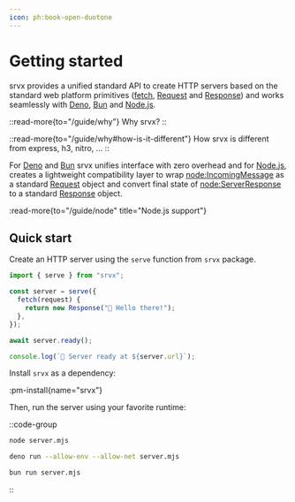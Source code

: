 ```yaml
---
icon: ph:book-open-duotone
---
```


# Getting started

srvx provides a unified standard API to create HTTP servers based on the standard web platform primitives ([fetch][fetch], [Request][Request] and [Response][Response]) and works seamlessly with [Deno][Deno], [Bun][Bun] and [Node.js][Node.js].

::read-more{to="/guide/why"}
Why srvx?
::

::read-more{to="/guide/why#how-is-it-different"}
How srvx is different from express, h3, nitro, ...
::

For [Deno][Deno] and [Bun][Bun] srvx unifies interface with zero overhead and for [Node.js][Node.js], creates a lightweight compatibility layer to wrap [node:IncomingMessage][IncomingMessage] as a standard [Request][Request] object and convert final state of [node:ServerResponse][ServerResponse] to a standard [Response][Response] object.

:read-more{to="/guide/node" title="Node.js support"}

## Quick start

Create an HTTP server using the `serve` function from `srvx` package.

```js [server.mjs]
import { serve } from "srvx";

const server = serve({
  fetch(request) {
    return new Response("👋 Hello there!");
  },
});

await server.ready();

console.log(`🚀 Server ready at ${server.url}`);
```

Install `srvx` as a dependency:

:pm-install{name="srvx"}

Then, run the server using your favorite runtime:

::code-group

```bash [node]
node server.mjs
```

```bash [deno]
deno run --allow-env --allow-net server.mjs
```

```bash [bun]
bun run server.mjs
```

::

[Deno]: https://deno.com/
[Bun]: https://bun.sh/
[Node.js]: https://nodejs.org/
[fetch]: https://developer.mozilla.org/en-US/docs/Web/API/Fetch_API
[Request]: https://developer.mozilla.org/en-US/docs/Web/API/Request
[Response]: https://developer.mozilla.org/en-US/docs/Web/API/Response
[IncomingMessage]: https://nodejs.org/api/http.html#http_class_http_incomingmessage
[ServerResponse]: https://nodejs.org/api/http.html#http_class_http_serverresponse
